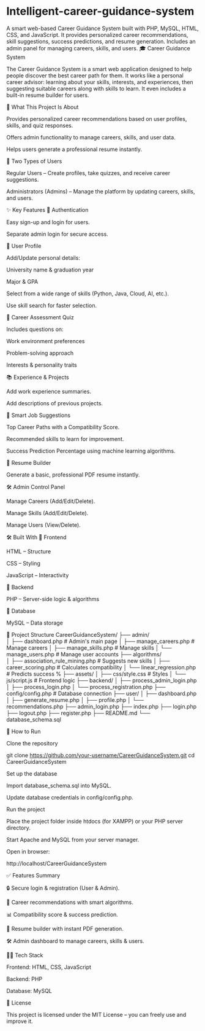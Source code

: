 # Intelligent-career-guidance-system
A smart web-based Career Guidance System built with PHP, MySQL, HTML, CSS, and JavaScript. It provides personalized career recommendations, skill suggestions, success predictions, and resume generation. Includes an admin panel for managing careers, skills, and users.
🎓 Career Guidance System

The Career Guidance System is a smart web application designed to help people discover the best career path for them.
It works like a personal career advisor: learning about your skills, interests, and experiences, then suggesting suitable careers along with skills to learn.
It even includes a built-in resume builder for users.

📌 What This Project Is About

Provides personalized career recommendations based on user profiles, skills, and quiz responses.

Offers admin functionality to manage careers, skills, and user data.

Helps users generate a professional resume instantly.

👥 Two Types of Users

Regular Users – Create profiles, take quizzes, and receive career suggestions.

Administrators (Admins) – Manage the platform by updating careers, skills, and users.

✨ Key Features
🔑 Authentication

Easy sign-up and login for users.

Separate admin login for secure access.

👤 User Profile

Add/Update personal details:

University name & graduation year

Major & GPA

Select from a wide range of skills (Python, Java, Cloud, AI, etc.).

Use skill search for faster selection.

📝 Career Assessment Quiz

Includes questions on:

Work environment preferences

Problem-solving approach

Interests & personality traits

📚 Experience & Projects

Add work experience summaries.

Add descriptions of previous projects.

🎯 Smart Job Suggestions

Top Career Paths with a Compatibility Score.

Recommended skills to learn for improvement.

Success Prediction Percentage using machine learning algorithms.

📄 Resume Builder

Generate a basic, professional PDF resume instantly.

🛠️ Admin Control Panel

Manage Careers (Add/Edit/Delete).

Manage Skills (Add/Edit/Delete).

Manage Users (View/Delete).

🛠️ Built With
🔹 Frontend

HTML – Structure

CSS – Styling

JavaScript – Interactivity

🔹 Backend

PHP – Server-side logic & algorithms

🔹 Database

MySQL – Data storage

📂 Project Structure
CareerGuidanceSystem/
├── admin/                     
│   ├── dashboard.php          # Admin's main page
│   ├── manage_careers.php     # Manage careers
│   ├── manage_skills.php      # Manage skills
│   └── manage_users.php       # Manage user accounts
├── algorithms/                
│   ├── association_rule_mining.php # Suggests new skills
│   ├── career_scoring.php     # Calculates compatibility
│   └── linear_regression.php  # Predicts success %
├── assets/
│   ├── css/style.css          # Styles
│   └── js/script.js           # Frontend logic
├── backend/
│   ├── process_admin_login.php
│   ├── process_login.php
│   └── process_registration.php
├── config/config.php          # Database connection
├── user/
│   ├── dashboard.php
│   ├── generate_resume.php
│   ├── profile.php
│   └── recommendations.php
├── admin_login.php
├── index.php
├── login.php
├── logout.php
├── register.php
├── README.md
└── database_schema.sql

🚀 How to Run

Clone the repository

git clone https://github.com/your-username/CareerGuidanceSystem.git
cd CareerGuidanceSystem


Set up the database

Import database_schema.sql into MySQL.

Update database credentials in config/config.php.

Run the project

Place the project folder inside htdocs (for XAMPP) or your PHP server directory.

Start Apache and MySQL from your server manager.

Open in browser:

http://localhost/CareerGuidanceSystem

✅ Features Summary

🔒 Secure login & registration (User & Admin).

🧠 Career recommendations with smart algorithms.

📊 Compatibility score & success prediction.

📝 Resume builder with instant PDF generation.

🛠️ Admin dashboard to manage careers, skills & users.

👨‍💻 Tech Stack

Frontend: HTML, CSS, JavaScript

Backend: PHP

Database: MySQL

📜 License

This project is licensed under the MIT License – you can freely use and improve it.
